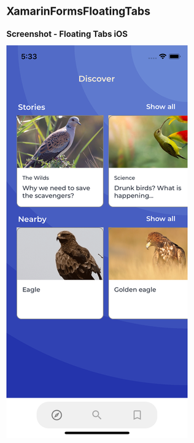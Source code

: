 # XamarinFormsFloatingTabs

## Screenshot - Floating Tabs iOS


![](/screenshots/floating-tabs.png)
